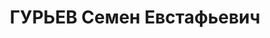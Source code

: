 ---
title: ГУРЬЕВ Семен Евстафьевич
description: 'Род. в 1883, с. Уды Харьковская губ., украинец, б/п. Проживал: г. Сальск.
  Начальник депо ст.Сальск

  Арестован 12.02.1937. Обв.: к/р деятельность по ст.ст. 58-7, 58-8, 58-11 УК РСФСР.
  Приговор: выездная сессия ВК ВС СССР в г. Ростов-на-Дону, 17.06.1937 – ВМН с конфискацией
  имущества. Расстрелян 17.06.1937, в г.Ростове-на-Дону.

  Реабилитирован ВК ВС СССР 24.10.1957 за отсутствием состава преступления'
---